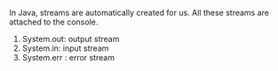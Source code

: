In Java, streams are automatically created for us. All these streams are attached to the console.
1) System.out: output stream
2) System.in: input stream
3) System.err : error stream
